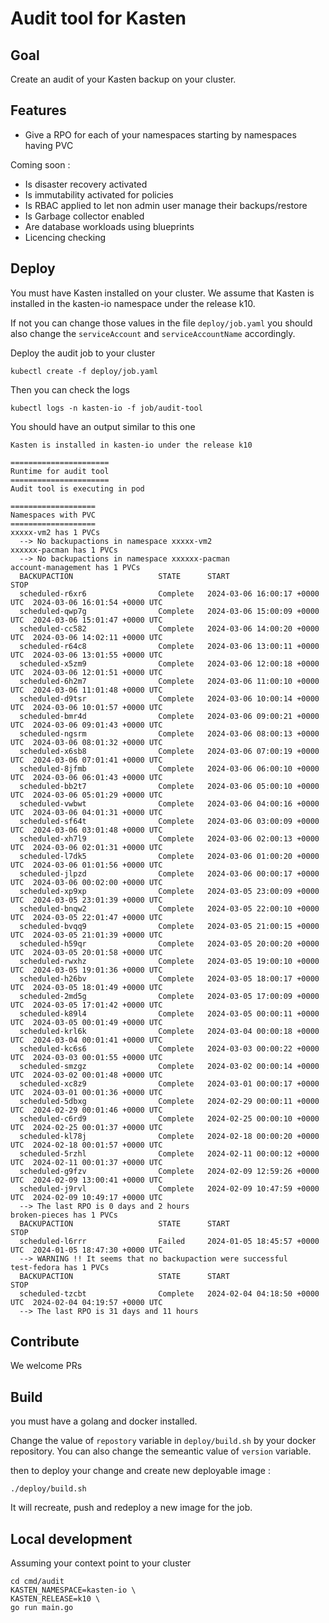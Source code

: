 # Audit tool for Kasten 

## Goal 

Create an audit of your Kasten backup on your cluster. 

## Features

- Give a RPO for each of your namespaces starting by namespaces having PVC 

Coming soon :
- Is disaster recovery activated 
- Is immutability activated for policies 
- Is RBAC applied to let non admin user manage their backups/restore
- Is Garbage collector enabled 
- Are database workloads using blueprints 
- Licencing checking 

## Deploy 

You must have Kasten installed on your cluster. We assume that 
Kasten is installed in the kasten-io namespace under the release k10.

If not you can change those values in the file `deploy/job.yaml` you should 
also change the `serviceAccount` and `serviceAccountName` accordingly. 


Deploy the audit job to your cluster 
```
kubectl create -f deploy/job.yaml 
```

Then you can check the logs 
```
kubectl logs -n kasten-io -f job/audit-tool
```

You should have an output similar to this one 
```
Kasten is installed in kasten-io under the release k10 

======================
Runtime for audit tool
======================
Audit tool is executing in pod

===================
Namespaces with PVC
===================
xxxxx-vm2 has 1 PVCs
  --> No backupactions in namespace xxxxx-vm2
xxxxxx-pacman has 1 PVCs
  --> No backupactions in namespace xxxxxx-pacman 
account-management has 1 PVCs
  BACKUPACTION                   STATE      START                          STOP                           
  scheduled-r6xr6                Complete   2024-03-06 16:00:17 +0000 UTC  2024-03-06 16:01:54 +0000 UTC  
  scheduled-qwp7g                Complete   2024-03-06 15:00:09 +0000 UTC  2024-03-06 15:01:47 +0000 UTC  
  scheduled-cc582                Complete   2024-03-06 14:00:20 +0000 UTC  2024-03-06 14:02:11 +0000 UTC  
  scheduled-r64c8                Complete   2024-03-06 13:00:11 +0000 UTC  2024-03-06 13:01:55 +0000 UTC  
  scheduled-x5zm9                Complete   2024-03-06 12:00:18 +0000 UTC  2024-03-06 12:01:51 +0000 UTC  
  scheduled-6h2m7                Complete   2024-03-06 11:00:10 +0000 UTC  2024-03-06 11:01:48 +0000 UTC  
  scheduled-d9tsr                Complete   2024-03-06 10:00:14 +0000 UTC  2024-03-06 10:01:57 +0000 UTC  
  scheduled-bmr4d                Complete   2024-03-06 09:00:21 +0000 UTC  2024-03-06 09:01:43 +0000 UTC  
  scheduled-ngsrm                Complete   2024-03-06 08:00:13 +0000 UTC  2024-03-06 08:01:32 +0000 UTC  
  scheduled-x6sb8                Complete   2024-03-06 07:00:19 +0000 UTC  2024-03-06 07:01:41 +0000 UTC  
  scheduled-8jfmb                Complete   2024-03-06 06:00:10 +0000 UTC  2024-03-06 06:01:43 +0000 UTC  
  scheduled-bb2t7                Complete   2024-03-06 05:00:10 +0000 UTC  2024-03-06 05:01:29 +0000 UTC  
  scheduled-vwbwt                Complete   2024-03-06 04:00:16 +0000 UTC  2024-03-06 04:01:31 +0000 UTC  
  scheduled-sf64t                Complete   2024-03-06 03:00:09 +0000 UTC  2024-03-06 03:01:48 +0000 UTC  
  scheduled-xh7l9                Complete   2024-03-06 02:00:13 +0000 UTC  2024-03-06 02:01:31 +0000 UTC  
  scheduled-l7dk5                Complete   2024-03-06 01:00:20 +0000 UTC  2024-03-06 01:01:56 +0000 UTC  
  scheduled-jlpzd                Complete   2024-03-06 00:00:17 +0000 UTC  2024-03-06 00:02:00 +0000 UTC  
  scheduled-xp9xp                Complete   2024-03-05 23:00:09 +0000 UTC  2024-03-05 23:01:39 +0000 UTC  
  scheduled-bnqw2                Complete   2024-03-05 22:00:10 +0000 UTC  2024-03-05 22:01:47 +0000 UTC  
  scheduled-bvqq9                Complete   2024-03-05 21:00:15 +0000 UTC  2024-03-05 21:01:39 +0000 UTC  
  scheduled-h59qr                Complete   2024-03-05 20:00:20 +0000 UTC  2024-03-05 20:01:58 +0000 UTC  
  scheduled-rwxhz                Complete   2024-03-05 19:00:10 +0000 UTC  2024-03-05 19:01:36 +0000 UTC  
  scheduled-h26bv                Complete   2024-03-05 18:00:17 +0000 UTC  2024-03-05 18:01:49 +0000 UTC  
  scheduled-2md5g                Complete   2024-03-05 17:00:09 +0000 UTC  2024-03-05 17:01:42 +0000 UTC  
  scheduled-k89l4                Complete   2024-03-05 00:00:11 +0000 UTC  2024-03-05 00:01:49 +0000 UTC  
  scheduled-krl6k                Complete   2024-03-04 00:00:18 +0000 UTC  2024-03-04 00:01:41 +0000 UTC  
  scheduled-kc6s6                Complete   2024-03-03 00:00:22 +0000 UTC  2024-03-03 00:01:55 +0000 UTC  
  scheduled-smzgz                Complete   2024-03-02 00:00:14 +0000 UTC  2024-03-02 00:01:48 +0000 UTC  
  scheduled-xc8z9                Complete   2024-03-01 00:00:17 +0000 UTC  2024-03-01 00:01:36 +0000 UTC  
  scheduled-5dbxg                Complete   2024-02-29 00:00:11 +0000 UTC  2024-02-29 00:01:46 +0000 UTC  
  scheduled-c6rd9                Complete   2024-02-25 00:00:10 +0000 UTC  2024-02-25 00:01:37 +0000 UTC  
  scheduled-kl78j                Complete   2024-02-18 00:00:20 +0000 UTC  2024-02-18 00:01:57 +0000 UTC  
  scheduled-5rzhl                Complete   2024-02-11 00:00:12 +0000 UTC  2024-02-11 00:01:37 +0000 UTC  
  scheduled-g9fzv                Complete   2024-02-09 12:59:26 +0000 UTC  2024-02-09 13:00:41 +0000 UTC  
  scheduled-j9rvl                Complete   2024-02-09 10:47:59 +0000 UTC  2024-02-09 10:49:17 +0000 UTC  
  --> The last RPO is 0 days and 2 hours
broken-pieces has 1 PVCs
  BACKUPACTION                   STATE      START                          STOP                           
  scheduled-l6rrr                Failed     2024-01-05 18:45:57 +0000 UTC  2024-01-05 18:47:30 +0000 UTC  
  --> WARNING !! It seems that no backupaction were successful
test-fedora has 1 PVCs
  BACKUPACTION                   STATE      START                          STOP                           
  scheduled-tzcbt                Complete   2024-02-04 04:18:50 +0000 UTC  2024-02-04 04:19:57 +0000 UTC  
  --> The last RPO is 31 days and 11 hours
```

## Contribute 

We welcome PRs 

## Build 

you must have a golang and docker installed.

Change the value of `repostory` variable in `deploy/build.sh` by your docker repository. 
You can also change the semeantic value of `version` variable. 

then to deploy your change and create new deployable image : 
```
./deploy/build.sh
```

It will recreate, push and redeploy a new image for the job.

## Local development 

Assuming your context point to your cluster 

```
cd cmd/audit 
KASTEN_NAMESPACE=kasten-io \
KASTEN_RELEASE=k10 \
go run main.go
```



